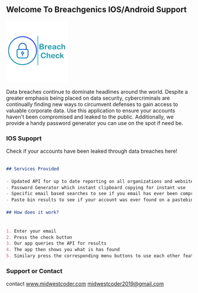 ## Welcome To Breachgenics IOS/Android Support

![Book logo](breachLogo-83.5@2x.png)

Data breaches continue to dominate headlines around the world. Despite a greater emphasis being placed on data security, cybercriminals are continually finding new ways to circumvent defenses to gain access to valuable corporate data. Use this application to ensure your accounts haven't been compromised and leaked to the public. Additionally, we provide a handy password generator you can use on the spot if need be.

### IOS Supoprt

Check if your accounts have been leaked through data breaches here!

```markdown

## Services Provided

- Updated API for up to date reporting on all organizations and websites breached
- Password Generator which instant clipboard copying for instant use
- Specific email based searches to see if you email has ever been compromised
- Paste bin results to see if your account was ever found on a pastebin board by someone

## How does it work?


1. Enter your email
2. Press the check button
3. Our app queries the API for results
4. The app then shows you what is has found
5. Similary press the corresponding menu buttons to use each other feature.


```

### Support or Contact

contact www.midwestcoder.com midwestcoder2019@gmail.com

